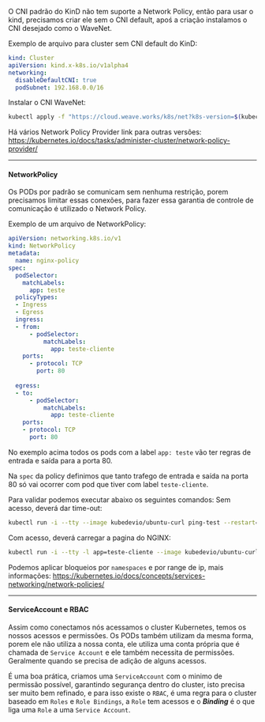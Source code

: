 O CNI padrão do KinD não tem suporte a Network Policy, então para usar o kind, precisamos criar ele sem o CNI default, apoś a criação instalamos o CNI desejado como o WaveNet.

Exemplo de arquivo para cluster sem CNI default do KinD:

```yaml
kind: Cluster
apiVersion: kind.x-k8s.io/v1alpha4
networking:
  disableDefaultCNI: true
  podSubnet: 192.168.0.0/16
```

Instalar o CNI WaveNet:
```bash
kubectl apply -f "https://cloud.weave.works/k8s/net?k8s-version=$(kubectl version | base64 | tr -d '\n')"
```

Há vários Network Policy Provider link para outras versões:
https://kubernetes.io/docs/tasks/administer-cluster/network-policy-provider/

---

#### **NetworkPolicy**

Os PODs por padrão se comunicam sem nenhuma restrição, porem precisamos limitar essas conexões, para fazer essa garantia de controle de comunicação é utilizado o Network Policy.

Exemplo de um arquivo de NetworkPolicy:
```yaml
apiVersion: networking.k8s.io/v1
kind: NetworkPolicy
metadata:
  name: nginx-policy
spec:
  podSelector:
    matchLabels:
      app: teste
  policyTypes:
  - Ingress
  - Egress
  ingress:
  - from:
      - podSelector:
          matchLabels:
            app: teste-cliente
    ports:
      - protocol: TCP
        port: 80
  
  egress:
  - to:
      - podSelector:
          matchLabels:
            app: teste-cliente
    ports:
    - protocol: TCP
      port: 80
```

No exemplo acima todos os pods com a label `app: teste` vão ter regras de entrada e saída para a porta 80.

Na `spec` da policy definimos que tanto trafego de entrada e saída na porta 80 só vai ocorrer com pod que tiver com label `teste-cliente`.

Para validar podemos executar abaixo os seguintes comandos: 
Sem acesso, deverá dar time-out:
```bash
kubectl run -i --tty --image kubedevio/ubuntu-curl ping-test --restart=Never --rm -- curl http://nginx
```

Com acesso, deverá carregar a pagina do NGINX:
```bash
kubectl run -i --tty -l app=teste-cliente --image kubedevio/ubuntu-curl ping-test --restart=Never --rm -- curl http://nginx
```

Podemos aplicar bloqueios por `namespaces` e por range de ip, mais informações:
https://kubernetes.io/docs/concepts/services-networking/network-policies/

---

#### **ServiceAccount e RBAC**

Assim como conectamos nós acessamos o cluster Kubernetes, temos os nossos acessos e permissões. Os PODs também utilizam da mesma forma, porem ele não utiliza a nossa conta, ele utiliza uma conta própria que é chamada de `Service Account` e ele também necessita de permissões. Geralmente quando se precisa de adição de alguns acessos. 


É uma boa prática, criamos uma `ServiceAccount` com o minimo de permissão possível, garantindo segurança dentro do cluster, isto precisa ser muito bem refinado, e para isso existe o `RBAC`, é uma regra para o cluster baseado em `Roles` e `Role Bindings`, a `Role` tem acessos e o ***Binding*** é o que liga uma `Role` a uma `Service Account`.
